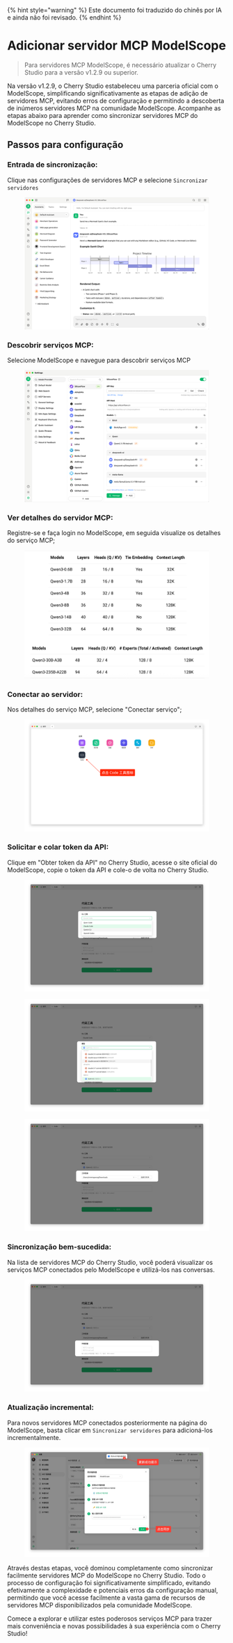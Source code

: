 
{% hint style="warning" %}
Este documento foi traduzido do chinês por IA e ainda não foi revisado.
{% endhint %}

# Adicionar servidor MCP ModelScope

> Para servidores MCP ModelScope, é necessário atualizar o Cherry Studio para a versão v1.2.9 ou superior.

Na versão v1.2.9, o Cherry Studio estabeleceu uma parceria oficial com o ModelScope, simplificando significativamente as etapas de adição de servidores MCP, evitando erros de configuração e permitindo a descoberta de inúmeros servidores MCP na comunidade ModelScope. Acompanhe as etapas abaixo para aprender como sincronizar servidores MCP do ModelScope no Cherry Studio.

## Passos para configuração

### Entrada de sincronização:
Clique nas configurações de servidores MCP e selecione `Sincronizar servidores`

<figure><img src="../../.gitbook/assets/image.png" alt=""><figcaption></figcaption></figure>

### Descobrir serviços MCP:
Selecione ModelScope e navegue para descobrir serviços MCP

<figure><img src="../../.gitbook/assets/image (1).png" alt=""><figcaption></figcaption></figure>

### Ver detalhes do servidor MCP:
Registre-se e faça login no ModelScope, em seguida visualize os detalhes do serviço MCP;

<figure><img src="../../.gitbook/assets/image (2).png" alt=""><figcaption></figcaption></figure>

### Conectar ao servidor:
Nos detalhes do serviço MCP, selecione "Conectar serviço";

<figure><img src="../../.gitbook/assets/image (3).png" alt=""><figcaption></figcaption></figure>

### Solicitar e colar token da API:
Clique em "Obter token da API" no Cherry Studio, acesse o site oficial do ModelScope, copie o token da API e cole-o de volta no Cherry Studio.

<figure><img src="../../.gitbook/assets/image (4).png" alt=""><figcaption></figcaption></figure>

<figure><img src="../../.gitbook/assets/image (5).png" alt=""><figcaption></figcaption></figure>

<figure><img src="../../.gitbook/assets/image (6).png" alt=""><figcaption></figcaption></figure>

### Sincronização bem-sucedida:
Na lista de servidores MCP do Cherry Studio, você poderá visualizar os serviços MCP conectados pelo ModelScope e utilizá-los nas conversas.

<figure><img src="../../.gitbook/assets/image (7).png" alt=""><figcaption></figcaption></figure>

### Atualização incremental:
Para novos servidores MCP conectados posteriormente na página do ModelScope, basta clicar em `Sincronizar servidores` para adicioná-los incrementalmente.

<figure><img src="../../.gitbook/assets/image (148).png" alt=""><figcaption></figcaption></figure>

Através destas etapas, você dominou completamente como sincronizar facilmente servidores MCP do ModelScope no Cherry Studio. Todo o processo de configuração foi significativamente simplificado, evitando efetivamente a complexidade e potenciais erros da configuração manual, permitindo que você acesse facilmente a vasta gama de recursos de servidores MCP disponibilizados pela comunidade ModelScope.

Comece a explorar e utilizar estes poderosos serviços MCP para trazer mais conveniência e novas possibilidades à sua experiência com o Cherry Studio!
